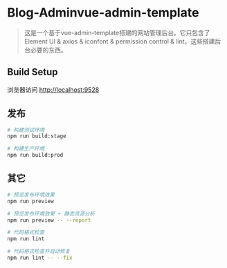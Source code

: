 # Blog-Adminvue-admin-template

> 这是一个基于vue-admin-template搭建的网站管理后台。它只包含了 Element UI & axios & iconfont & permission control & lint，这些搭建后台必要的东西。

## Build Setup

浏览器访问 [http://localhost:9528](http://localhost:9528)

## 发布

```bash
# 构建测试环境
npm run build:stage

# 构建生产环境
npm run build:prod
```

## 其它

```bash
# 预览发布环境效果
npm run preview

# 预览发布环境效果 + 静态资源分析
npm run preview -- --report

# 代码格式检查
npm run lint

# 代码格式检查并自动修复
npm run lint -- --fix
```
